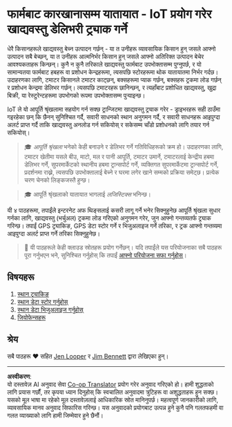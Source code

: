 <!--
CO_OP_TRANSLATOR_METADATA:
{
  "original_hash": "e978534a245b000725ed2a048f943213",
  "translation_date": "2025-08-27T14:25:23+00:00",
  "source_file": "3-transport/README.md",
  "language_code": "ne"
}
-->
# फार्मबाट कारखानासम्म यातायात - IoT प्रयोग गरेर खाद्यवस्तु डेलिभरी ट्र्याक गर्ने

धेरै किसानहरूले खाद्यवस्तु बेच्न उत्पादन गर्छन् - या त उनीहरू व्यावसायिक किसान हुन् जसले आफ्नो उत्पादन सबै बेच्छन्, या त उनीहरू आत्मनिर्भर किसान हुन् जसले आफ्नो अतिरिक्त उत्पादन बेचेर आवश्यकताहरू किन्छन्। कुनै न कुनै तरिकाले खाद्यवस्तु फार्मबाट उपभोक्तासम्म पुग्नुपर्छ, र यो सामान्यतया फार्मबाट हबहरू वा प्रशोधन केन्द्रहरूमा, त्यसपछि स्टोरहरूमा थोक यातायातमा निर्भर गर्दछ। उदाहरणका लागि, टमाटर किसानले टमाटर काट्छन्, बक्सहरूमा प्याक गर्छन्, बक्सहरू ट्रकमा लोड गर्छन् र प्रशोधन केन्द्रमा डेलिभर गर्छन्। त्यसपछि टमाटरहरू छानिन्छन्, र त्यहाँबाट प्रशोधित खाद्यवस्तु, खुद्रा बिक्री, या रेस्टुरेन्टहरूमा उपभोगको रूपमा उपभोक्तासम्म पुर्‍याइन्छ।

IoT ले यो आपूर्ति श्रृंखलामा सहयोग गर्न सक्छ ट्रान्जिटमा खाद्यवस्तु ट्र्याक गरेर - ड्राइभरहरू सही ठाउँमा गइरहेका छन् कि छैनन् सुनिश्चित गर्दै, सवारी साधनको स्थान अनुगमन गर्दै, र सवारी साधनहरू आइपुग्दा अलर्ट प्राप्त गर्दै ताकि खाद्यवस्तु अनलोड गर्न सकियोस् र सकेसम्म चाँडो प्रशोधनको लागि तयार गर्न सकियोस्।

> 🎓 *आपूर्ति श्रृंखला* भनेको केही बनाउने र डेलिभर गर्ने गतिविधिहरूको क्रम हो। उदाहरणका लागि, टमाटर खेतीमा यसले बीउ, माटो, मल र पानी आपूर्ति, टमाटर उमार्ने, टमाटरलाई केन्द्रीय हबमा डेलिभर गर्ने, सुपरमार्केटको स्थानीय हबमा ट्रान्सपोर्ट गर्ने, व्यक्तिगत सुपरमार्केटमा ट्रान्सपोर्ट गर्ने, प्रदर्शनमा राख्ने, त्यसपछि उपभोक्तालाई बेच्ने र घरमा लगेर खाने सम्मको प्रक्रिया समेट्छ। प्रत्येक चरण चेनको लिङ्कजस्तै हुन्छ।

> 🎓 आपूर्ति श्रृंखलाको यातायात भागलाई *लजिस्टिक्स* भनिन्छ।

यी ४ पाठहरूमा, तपाईंले इन्टरनेट अफ थिङ्सलाई कसरी लागू गर्ने भनेर सिक्नुहुनेछ आपूर्ति श्रृंखला सुधार गर्नका लागि, खाद्यवस्तु (भर्चुअल) ट्रकमा लोड गरिएको अनुगमन गरेर, जुन आफ्नो गन्तव्यतर्फ ट्र्याक गरिन्छ। तपाईं GPS ट्र्याकिङ, GPS डेटा स्टोर गर्ने र भिजुअलाइज गर्ने तरिका, र ट्रक आफ्नो गन्तव्यमा आइपुग्दा अलर्ट प्राप्त गर्ने तरिका सिक्नुहुनेछ।

> 💁 यी पाठहरूले केही क्लाउड स्रोतहरू प्रयोग गर्नेछन्। यदि तपाईंले यस परियोजनाका सबै पाठहरू पूरा गर्नुभएन भने, सुनिश्चित गर्नुहोस् कि तपाईं [आफ्नो परियोजना सफा गर्नुहोस्](../clean-up.md)।

## विषयहरू

1. [स्थान ट्र्याकिङ](lessons/1-location-tracking/README.md)
1. [स्थान डेटा स्टोर गर्नुहोस्](lessons/2-store-location-data/README.md)
1. [स्थान डेटा भिजुअलाइज गर्नुहोस्](lessons/3-visualize-location-data/README.md)
1. [जियोफेन्सहरू](lessons/4-geofences/README.md)

## श्रेय

सबै पाठहरू ♥️ सहित [Jen Looper](https://github.com/jlooper) र [Jim Bennett](https://GitHub.com/JimBobBennett) द्वारा लेखिएका हुन्।

---

**अस्वीकरण**:  
यो दस्तावेज़ AI अनुवाद सेवा [Co-op Translator](https://github.com/Azure/co-op-translator) प्रयोग गरेर अनुवाद गरिएको हो। हामी शुद्धताको लागि प्रयास गर्छौं, तर कृपया ध्यान दिनुहोस् कि स्वचालित अनुवादमा त्रुटिहरू वा अशुद्धताहरू हुन सक्छ। यसको मूल भाषा मा रहेको मूल दस्तावेज़लाई आधिकारिक स्रोत मानिनुपर्छ। महत्वपूर्ण जानकारीको लागि, व्यावसायिक मानव अनुवाद सिफारिस गरिन्छ। यस अनुवादको प्रयोगबाट उत्पन्न हुने कुनै पनि गलतफहमी वा गलत व्याख्याको लागि हामी जिम्मेवार हुने छैनौं।